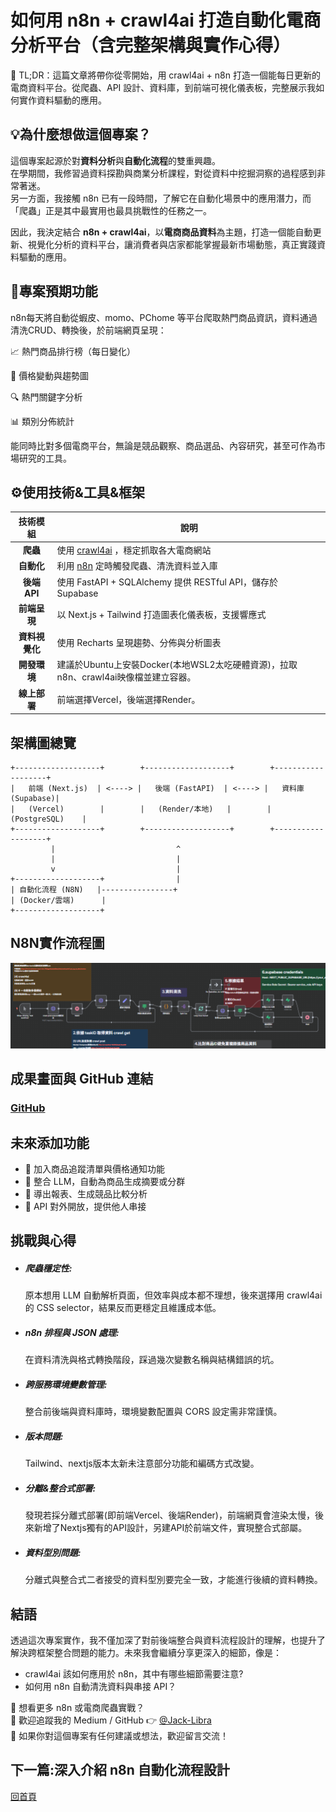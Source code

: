 # 如何用 n8n + crawl4ai 打造自動化電商分析平台（含完整架構與實作心得）
📌 TL;DR：這篇文章將帶你從零開始，用 crawl4ai + n8n 打造一個能每日更新的電商資料平台。從爬蟲、API 設計、資料庫，到前端可視化儀表板，完整展示我如何實作資料驅動的應用。
## 💡為什麼想做這個專案？

這個專案起源於對**資料分析**與**自動化流程**的雙重興趣。  
在學期間，我修習過資料探勘與商業分析課程，對從資料中挖掘洞察的過程感到非常著迷。  
另一方面，我接觸 n8n 已有一段時間，了解它在自動化場景中的應用潛力，而「爬蟲」正是其中最實用也最具挑戰性的任務之一。

因此，我決定結合 **n8n + crawl4ai**，以**電商商品資料**為主題，打造一個能自動更新、視覺化分析的資料平台，讓消費者與店家都能掌握最新市場動態，真正實踐資料驅動的應用。

## 📍專案預期功能
n8n每天將自動從蝦皮、momo、PChome 等平台爬取熱門商品資訊，資料通過清洗CRUD、轉換後，於前端網頁呈現：

📈 熱門商品排行榜（每日變化）

💸 價格變動與趨勢圖

🔍 熱門關鍵字分析

📊 類別分佈統計

能同時比對多個電商平台，無論是競品觀察、商品選品、內容研究，甚至可作為市場研究的工具。
## ⚙️使用技術&工具&框架
|    技術模組    | 說明                                                                                           |
|:--------------:| ---------------------------------------------------------------------------------------------- |
|    **爬蟲**    | 使用 [crawl4ai](https://github.com/LittleWat/crawl4ai) ，穩定抓取各大電商網站 |
|   **自動化**   | 利用 [n8n](https://n8n.io/) 定時觸發爬蟲、清洗資料並入庫 |
|  **後端 API**  | 使用 FastAPI + SQLAlchemy 提供 RESTful API，儲存於 Supabase  |
|  **前端呈現**  | 以 Next.js + Tailwind 打造圖表化儀表板，支援響應式                              |
| **資料視覺化** | 使用 Recharts 呈現趨勢、分佈與分析圖表                                                         |
|  **開發環境**  | 建議於Ubuntu上安裝Docker(本地WSL2太吃硬體資源)，拉取n8n、crawl4ai映像檔並建立容器。                     |
|  **線上部署**  | 前端選擇Vercel，後端選擇Render。 |

## 架構圖總覽
```
+-------------------+        +-------------------+        +-------------------+
|   前端 (Next.js)  | <----> |   後端 (FastAPI)  | <----> |   資料庫 (Supabase)|
|   (Vercel)        |        |   (Render/本地)   |        |   (PostgreSQL)    |
+-------------------+        +-------------------+        +-------------------+
         |                           ^
         |                           |
         v                           |
+-------------------+                |
| 自動化流程 (N8N)   |----------------+
| (Docker/雲端)      |
+-------------------+
```
## N8N實作流程圖
![N8N工作流程圖](/images/第一篇/N8N流程圖.png)


## 成果畫面與 GitHub 連結
### [GitHub](https://github.com/Jack-Libra/Ecommerce-trend-analyzer)

## 未來添加功能
- 📌 加入商品追蹤清單與價格通知功能
- 📌 整合 LLM，自動為商品生成摘要或分群
- 📌 導出報表、生成競品比較分析
- 📌 API 對外開放，提供他人串接

## 挑戰與心得
- ##### 爬蟲穩定性:
    原本想用 LLM 自動解析頁面，但效率與成本都不理想，後來選擇用 crawl4ai 的 CSS selector，結果反而更穩定且維護成本低。
- ##### n8n 排程與 JSON 處理:
    在資料清洗與格式轉換階段，踩過幾次變數名稱與結構錯誤的坑。
- ##### 跨服務環境變數管理:
    整合前後端與資料庫時，環境變數配置與 CORS 設定需非常謹慎。
- ##### 版本問題:
    Tailwind、nextjs版本太新未注意部分功能和編碼方式改變。
- ##### 分離&整合式部署:
    發現若採分離式部署(即前端Vercel、後端Render)，前端網頁會渲染太慢，後來新增了Nextjs獨有的API設計，另建API於前端文件，實現整合式部屬。
- ##### 資料型別問題:
    分離式與整合式二者接受的資料型別要完全一致，才能進行後續的資料轉換。

## 結語
透過這次專案實作，我不僅加深了對前後端整合與資料流程設計的理解，也提升了解決跨框架整合問題的能力。未來我會繼續分享更深入的細節，像是：


- crawl4ai 該如何應用於 n8n，其中有哪些細節需要注意? 
- 如何用 n8n 自動清洗資料與串接 API？

📢 想看更多 n8n 或電商爬蟲實戰？  
📎 歡迎追蹤我的 Medium / GitHub 👉 [@Jack-Libra](https://github.com/Jack-Libra)  
💬 如果你對這個專案有任何建議或想法，歡迎留言交流！


## 下一篇:深入介紹 n8n 自動化流程設計

[回首頁](/)
